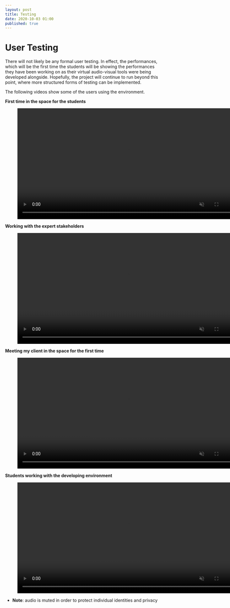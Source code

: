 ```yaml
---
layout: post
title: Testing
date: 2020-10-03 01:00
published: true
---
```


# User Testing

There will not likely be any formal user testing. In effect, the performances, which will be the first time the students will be showing the performances they have been working on as their virtual audio-visual tools were being developed alongside. Hopefully, the project will continue to run beyond this point, where more structured forms of testing can be implemented.

The following videos show some of the users using the environment.

**First time in the space for the students**
<figure class="video_container">
  <video style="width:720px;" autoplay loop muted>
    <source src="\media\GAM750\students-in-the-space-for-first-time-1.mp4" type="video/mp4">
    Woops! Your browser does not support the HTML5 video tag.
  </video>
</figure>

**Working with the expert stakeholders**
<figure class="video_container">
  <video style="width:720px;" autoplay loop muted>
    <source src="\media\GAM750\testing1.mp4" type="video/mp4">
    Woops! Your browser does not support the HTML5 video tag.
  </video>
</figure>

**Meeting my client in the space for the first time**
<figure class="video_container">
  <video style="width:720px;" autoplay loop muted>
    <source src="\media\GAM750\testing2.mp4" type="video/mp4">
    Woops! Your browser does not support the HTML5 video tag.
  </video>
</figure>

**Students working with the developing environment**
<figure class="video_container">
  <video style="width:720px;" autoplay loop muted>
    <source src="\media\GAM750\testing3.mp4" type="video/mp4">
    Woops! Your browser does not support the HTML5 video tag.
  </video>
</figure>


* **Note**: audio is muted in order to protect individual identities and privacy